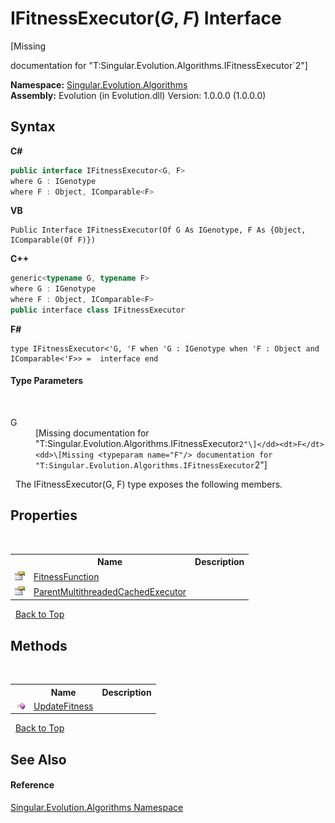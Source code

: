 # IFitnessExecutor(*G*, *F*) Interface
 

\[Missing <summary> documentation for "T:Singular.Evolution.Algorithms.IFitnessExecutor`2"\]

**Namespace:**&nbsp;<a href="abe06fa4-bd7d-97b9-28d0-1b08952971eb">Singular.Evolution.Algorithms</a><br />**Assembly:**&nbsp;Evolution (in Evolution.dll) Version: 1.0.0.0 (1.0.0.0)

## Syntax

**C#**<br />
``` C#
public interface IFitnessExecutor<G, F>
where G : IGenotype
where F : Object, IComparable<F>

```

**VB**<br />
``` VB
Public Interface IFitnessExecutor(Of G As IGenotype, F As {Object, IComparable(Of F)})
```

**C++**<br />
``` C++
generic<typename G, typename F>
where G : IGenotype
where F : Object, IComparable<F>
public interface class IFitnessExecutor
```

**F#**<br />
``` F#
type IFitnessExecutor<'G, 'F when 'G : IGenotype when 'F : Object and IComparable<'F>> =  interface end
```


#### Type Parameters
&nbsp;<dl><dt>G</dt><dd>\[Missing <typeparam name="G"/> documentation for "T:Singular.Evolution.Algorithms.IFitnessExecutor`2"\]</dd><dt>F</dt><dd>\[Missing <typeparam name="F"/> documentation for "T:Singular.Evolution.Algorithms.IFitnessExecutor`2"\]</dd></dl>&nbsp;
The IFitnessExecutor(G, F) type exposes the following members.


## Properties
&nbsp;<table><tr><th></th><th>Name</th><th>Description</th></tr><tr><td>![Public property](media/pubproperty.gif "Public property")</td><td><a href="e3e15088-f5d3-985d-26b1-5dbffb3c8834">FitnessFunction</a></td><td /></tr><tr><td>![Public property](media/pubproperty.gif "Public property")</td><td><a href="d6a7b261-a694-4003-a87c-71dbcbf30a80">ParentMultithreadedCachedExecutor</a></td><td /></tr></table>&nbsp;
<a href="#ifitnessexecutor(*g*,-*f*)-interface">Back to Top</a>

## Methods
&nbsp;<table><tr><th></th><th>Name</th><th>Description</th></tr><tr><td>![Public method](media/pubmethod.gif "Public method")</td><td><a href="d8c1b38d-4a6f-ddaa-5269-9a84dbab3ece">UpdateFitness</a></td><td /></tr></table>&nbsp;
<a href="#ifitnessexecutor(*g*,-*f*)-interface">Back to Top</a>

## See Also


#### Reference
<a href="abe06fa4-bd7d-97b9-28d0-1b08952971eb">Singular.Evolution.Algorithms Namespace</a><br />